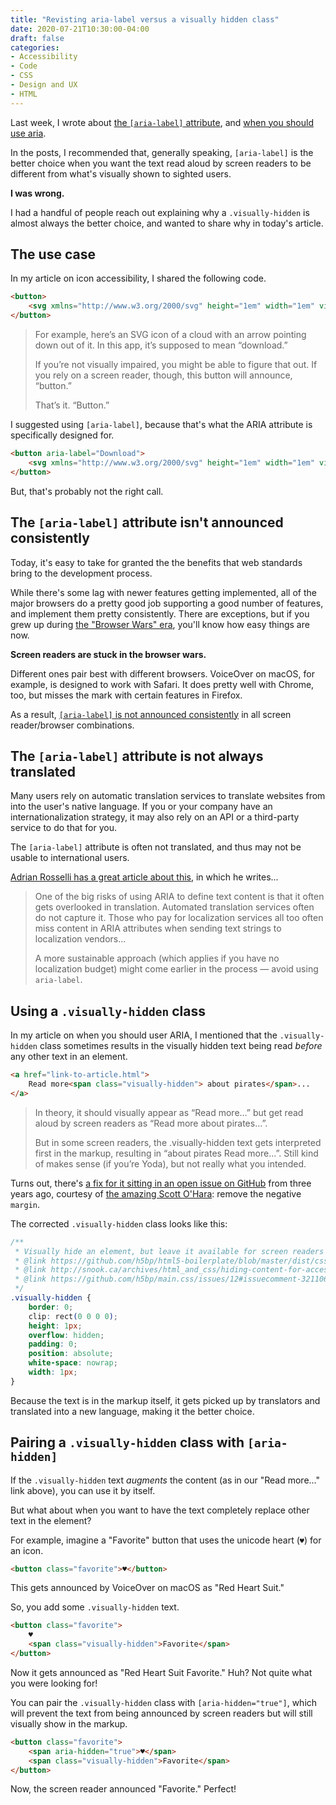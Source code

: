 ```yaml
---
title: "Revisting aria-label versus a visually hidden class"
date: 2020-07-21T10:30:00-04:00
draft: false
categories:
- Accessibility
- Code
- CSS
- Design and UX
- HTML
---
```


Last week, I wrote about [the `[aria-label]` attribute](/icon-accessibility-and-aria-label/), and [when you should use aria](/when-should-you-use-aria/).

In the posts, I recommended that, generally speaking, `[aria-label]` is the better choice when you want the text read aloud by screen readers to be different from what's visually shown to sighted users.

**I was wrong.**

I had a handful of people reach out explaining why a `.visually-hidden` is almost always the better choice, and wanted to share why in today's article.

## The use case

In my article on icon accessibility, I shared the following code.

```html
<button>
	<svg xmlns="http://www.w3.org/2000/svg" height="1em" width="1em" viewBox="0 0 16 16"><path fill="currentColor" d="M13.922 5.626A3.72 3.72 0 0010.205 2a3.712 3.712 0 00-2.92 1.418 2.09 2.09 0 00-3.719 1.573 3.028 3.028 0 00-3.567 2.98A3.028 3.028 0 003.026 11H4.46l3.539 3.664L11.538 11h1.742a2.725 2.725 0 00.641-5.374zM8 13l-3-3h2V7h2v3h2l-3 3z"/></svg>
</button>
```

> For example, here’s an SVG icon of a cloud with an arrow pointing down out of it. In this app, it’s supposed to mean “download.”
>
> If you’re not visually impaired, you might be able to figure that out. If you rely on a screen reader, though, this button will announce, “button.”
>
> That’s it. “Button.”

I suggested using `[aria-label]`, because that's what the ARIA attribute is specifically designed for.

```html
<button aria-label="Download">
	<svg xmlns="http://www.w3.org/2000/svg" height="1em" width="1em" viewBox="0 0 16 16"><path fill="currentColor" d="M13.922 5.626A3.72 3.72 0 0010.205 2a3.712 3.712 0 00-2.92 1.418 2.09 2.09 0 00-3.719 1.573 3.028 3.028 0 00-3.567 2.98A3.028 3.028 0 003.026 11H4.46l3.539 3.664L11.538 11h1.742a2.725 2.725 0 00.641-5.374zM8 13l-3-3h2V7h2v3h2l-3 3z"/></svg>
</button>
```

But, that's probably not the right call.

## The `[aria-label]` attribute isn't announced consistently

Today, it's easy to take for granted the the benefits that web standards bring to the development process.

While there's some lag with newer features getting implemented, all of the major browsers do a pretty good job supporting a good number of features, and implement them pretty consistently. There are exceptions, but if you grew up during [the "Browser Wars" era](/the-browser-wars-an-abridged-history/), you'll know how easy things are now.

**Screen readers are stuck in the browser wars.**

Different ones pair best with different browsers. VoiceOver on macOS, for example, is designed to work with Safari. It does pretty well with Chrome, too, but misses the mark with certain features in Firefox.

As a result, [`[aria-label]` is not announced consistently](https://www.powermapper.com/tests/screen-readers/aria/index.html) in all screen reader/browser combinations.

## The `[aria-label]` attribute is not always translated

Many users rely on automatic translation services to translate websites from into the user's native language. If you or your company have an internationalization strategy, it may also rely on an API or a third-party service to do that for you.

The `[aria-label]` attribute is often not translated, and thus may not be usable to international users.

[Adrian Rosselli has a great article about this](https://adrianroselli.com/2019/11/aria-label-does-not-translate.html), in which he writes...

> One of the big risks of using ARIA to define text content is that it often gets overlooked in translation. Automated translation services often do not capture it. Those who pay for localization services all too often miss content in ARIA attributes when sending text strings to localization vendors...
>
> A more sustainable approach (which applies if you have no localization budget) might come earlier in the process — avoid using `aria-label`.

## Using a `.visually-hidden` class

In my article on when you should user ARIA, I mentioned that the `.visually-hidden` class sometimes results in the visually hidden text being read *before* any other text in an element.

```html
<a href="link-to-article.html">
	Read more<span class="visually-hidden"> about pirates</span>...
</a>
```

> In theory, it should visually appear as “Read more…” but get read aloud by screen readers as “Read more about pirates…”.
>
> But in some screen readers, the .visually-hidden text gets interpreted first in the markup, resulting in “about pirates Read more…”. Still kind of makes sense (if you’re Yoda), but not really what you intended.

Turns out, there's [a fix for it sitting in an open issue on GitHub](https://github.com/h5bp/main.css/issues/12#issuecomment-321106995) from three years ago, courtesy of [the amazing Scott O'Hara](https://www.scottohara.me/): remove the negative `margin`.

The corrected `.visually-hidden` class looks like this:

```css
/**
 * Visually hide an element, but leave it available for screen readers
 * @link https://github.com/h5bp/html5-boilerplate/blob/master/dist/css/main.css
 * @link http://snook.ca/archives/html_and_css/hiding-content-for-accessibility
 * @link https://github.com/h5bp/main.css/issues/12#issuecomment-321106995
 */
.visually-hidden {
	border: 0;
	clip: rect(0 0 0 0);
	height: 1px;
	overflow: hidden;
	padding: 0;
	position: absolute;
	white-space: nowrap;
	width: 1px;
}
```

Because the text is in the markup itself, it gets picked up by translators and translated into a new language, making it the better choice.

## Pairing a `.visually-hidden` class with `[aria-hidden]`

If the `.visually-hidden` text *augments* the content (as in our "Read more..." link above), you can use it by itself.

But what about when you want to have the text completely replace other text in the element?

For example, imagine a "Favorite" button that uses the unicode heart (`♥`) for an icon.

```html
<button class="favorite">♥</button>
```

This gets announced by VoiceOver on macOS as "Red Heart Suit."

So, you add some `.visually-hidden` text.

```html
<button class="favorite">
	♥
	<span class="visually-hidden">Favorite</span>
</button>
```

Now it gets announced as "Red Heart Suit Favorite." Huh? Not quite what you were looking for!

You can pair the `.visually-hidden` class with `[aria-hidden="true"]`, which will prevent the text from being announced by screen readers but will still visually show in the markup.

```html
<button class="favorite">
	<span aria-hidden="true">♥</span>
	<span class="visually-hidden">Favorite</span>
</button>
```

Now, the screen reader announced "Favorite." Perfect!